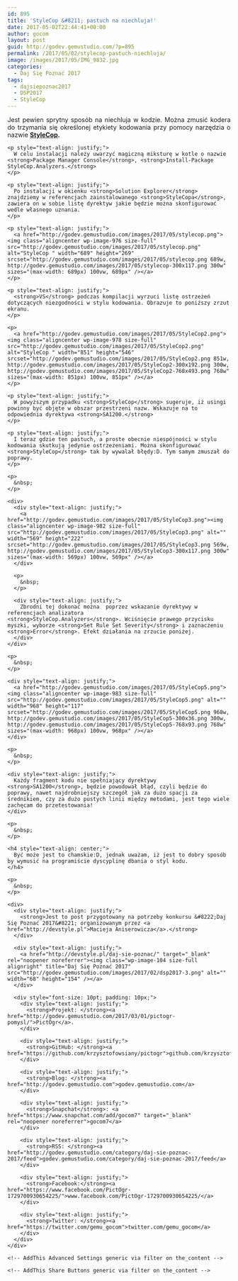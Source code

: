 ```yaml
---
id: 895
title: 'StyleCop &#8211; pastuch na niechluja!'
date: 2017-05-02T22:44:41+00:00
author: gocom
layout: post
guid: http://godev.gemustudio.com/?p=895
permalink: /2017/05/02/stylecop-pastuch-niechluja/
image: /images/2017/05/IMG_9832.jpg
categories:
  - Daj Się Poznać 2017
tags:
  - dajsiepoznac2017
  - DSP2017
  - StyleCop
---
```

<div id="dslc-theme-content">
  <div id="dslc-theme-content-inner">
    <p style="text-align: justify;">
      Jest pewien sprytny sposób na niechluja w kodzie. Można zmusić kodera do trzymania się określonej etykiety kodowania przy pomocy narzędzia o nazwie <strong><a href="https://stylecop.codeplex.com/">StyleCop</a>.</strong>
    </p>
    
    <p style="text-align: justify;">
      W celu instalacji należy uwarzyć magiczną miksturę w kotle o nazwie <strong>Package Manager Console</strong>, <strong>Install-Package StyleCop.Analyzers.</strong>
    </p>
    
    <p style="text-align: justify;">
      Po instalacji w okienku <strong>Solution Explorer</strong> znajdziemy w referencjach zainstalowanego <strong>StyleCopa</strong>, zawiera on w sobie listę dyrektyw jakie będzie można skonfigurować wedle własnego uznania.
    </p>
    
    <p style="text-align: justify;">
      <a href="http://godev.gemustudio.com/images/2017/05/stylecop.png"><img class="aligncenter wp-image-976 size-full" src="http://godev.gemustudio.com/images/2017/05/stylecop.png" alt="StyleCop " width="689" height="269" srcset="http://godev.gemustudio.com/images/2017/05/stylecop.png 689w, http://godev.gemustudio.com/images/2017/05/stylecop-300x117.png 300w" sizes="(max-width: 689px) 100vw, 689px" /></a>
    </p>
    
    <p style="text-align: justify;">
      <strong>VS</strong> podczas kompilacji wyrzuci listę ostrzeżeń dotyczących niezgodności w stylu kodowania. Obrazuje to poniższy zrzut ekranu.
    </p>
    
    <p>
      <a href="http://godev.gemustudio.com/images/2017/05/StyleCop2.png"><img class="aligncenter wp-image-978 size-full" src="http://godev.gemustudio.com/images/2017/05/StyleCop2.png" alt="StyleCop " width="851" height="546" srcset="http://godev.gemustudio.com/images/2017/05/StyleCop2.png 851w, http://godev.gemustudio.com/images/2017/05/StyleCop2-300x192.png 300w, http://godev.gemustudio.com/images/2017/05/StyleCop2-768x493.png 768w" sizes="(max-width: 851px) 100vw, 851px" /></a>
    </p>
    
    <p style="text-align: justify;">
      W powyższym przypadku <strong>StyleCop</strong> sugeruje, iż usingi powinny być objęte w obszar przestrzeni nazw. Wskazuje na to odpowiednia dyrektywa <strong>SA1200.</strong>
    </p>
    
    <p style="text-align: justify;">
      I teraz gdzie ten pastuch, a proste obecnie niespójności w stylu kodowania skutkują jedynie ostrzeżeniami. Można skonfigurować <strong>StyleCop</strong> tak by wywalał błędy:D. Tym samym zmuszał do poprawy.
    </p>
    
    <p>
      &nbsp;
    </p>
    
    <div>
      <div style="text-align: justify;">
        <a href="http://godev.gemustudio.com/images/2017/05/StyleCop3.png"><img class="aligncenter wp-image-982 size-full" src="http://godev.gemustudio.com/images/2017/05/StyleCop3.png" alt="" width="569" height="222" srcset="http://godev.gemustudio.com/images/2017/05/StyleCop3.png 569w, http://godev.gemustudio.com/images/2017/05/StyleCop3-300x117.png 300w" sizes="(max-width: 569px) 100vw, 569px" /></a>
      </div>
      
      <p>
        &nbsp;
      </p>
      
      <div style="text-align: justify;">
        Zbrodni tej dokonać można  poprzez wskazanie dyrektywy w referencjach analizatora <strong>StyleCop.Analyzers</strong>. Wciśnięcie prawego przycisku myszki, wyborze <strong>Set Rule Set Severity</strong> i zaznaczeniu <strong>Error</strong>. Efekt działania na zrzucie poniżej.
      </div>
    </div>
    
    <p>
      &nbsp;
    </p>
    
    <div style="text-align: justify;">
      <a href="http://godev.gemustudio.com/images/2017/05/StyleCop5.png"><img class="aligncenter wp-image-983 size-full" src="http://godev.gemustudio.com/images/2017/05/StyleCop5.png" alt="" width="968" height="117" srcset="http://godev.gemustudio.com/images/2017/05/StyleCop5.png 968w, http://godev.gemustudio.com/images/2017/05/StyleCop5-300x36.png 300w, http://godev.gemustudio.com/images/2017/05/StyleCop5-768x93.png 768w" sizes="(max-width: 968px) 100vw, 968px" /></a>
    </div>
    
    <p>
      &nbsp;
    </p>
    
    <div style="text-align: justify;">
      Każdy fragment kodu nie spełniający dyrektywy <strong>SA1200</strong>, będzie powodował błąd, czyli będzie do poprawy, nawet najdrobniejszy szczegół jak za dużo spacji za średnikiem, czy za dużo pustych linii między metodami, jest tego wiele zachęcam do przetestowania!
    </div>
    
    <p>
      &nbsp;
    </p>
    
    <h4 style="text-align: center;">
      Być może jest to chamskie:D, jednak uważam, iż jest to dobry sposób by wymusić na programiście dyscyplinę dbania o styl kodu.
    </h4>
    
    <p>
      &nbsp;
    </p>
    
    <div>
      <div style="text-align: justify;">
        <strong>Jest to post przygotowany na potrzeby konkursu &#8222;Daj Się Poznać 2017&#8221; organizowanym przez <a href="http://devstyle.pl">Macieja Aniserowicza</a>.</strong>
      </div>
      
      <div style="text-align: justify;">
        <a href="http://devstyle.pl/daj-sie-poznac/" target="_blank" rel="noopener noreferrer"><img class="wp-image-104 size-full alignright" title="Daj Się Poznać 2017" src="http://godev.gemustudio.com/images/2017/02/dsp2017-3.png" alt="" width="68" height="154" /></a>
      </div>
      
      <div style="font-size: 10pt; padding: 10px;">
        <div style="text-align: justify;">
          <strong>Projekt: </strong><a href="http://godev.gemustudio.com/2017/03/01/pictogr-pomysl/">PictOgr</a>.
        </div>
        
        <div style="text-align: justify;">
          <strong>GitHub: </strong><a href="https://github.com/krzysztofowsiany/pictogr">github.com/krzysztofowsiany/pictogr</a>
        </div>
        
        <div style="text-align: justify;">
          <strong>Blog: </strong><a href="http://godev.gemustudio.com">godev.gemustudio.com</a>
        </div>
        
        <div style="text-align: justify;">
          <strong>Snapchat</strong>: <a href="https://www.snapchat.com/add/gocom7" target="_blank" rel="noopener noreferrer">gocom7</a>
        </div>
        
        <div style="text-align: justify;">
          <strong>RSS: </strong><a href="http://godev.gemustudio.com/category/daj-sie-poznac-2017/feed">godev.gemustudio.com/category/daj-sie-poznac-2017/feed</a>
        </div>
        
        <div style="text-align: justify;">
          <strong>Facebook:</strong><a href="https://www.facebook.com/PictOgr-1729700930654225/">www.facebook.com/PictOgr-1729700930654225/</a>
        </div>
        
        <div style="text-align: justify;">
          <strong>Twitter: </strong><a href="https://twitter.com/gemu_gocom">twitter.com/gemu_gocom</a>
        </div>
      </div>
    </div>
    
    <!-- AddThis Advanced Settings generic via filter on the_content -->
    
    <!-- AddThis Share Buttons generic via filter on the_content -->
  </div>
</div>